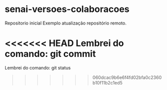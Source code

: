 # senai-versoes-colaboracoes
Repositorio inicial
Exemplo atualização repositório remoto.

<<<<<<< HEAD
Lembrei do comando: git commit
=======
Lembrei do comando: git status
>>>>>>> 060dcac9b6e6f4fd02bfa0c2360b10f11b2c1ed5
